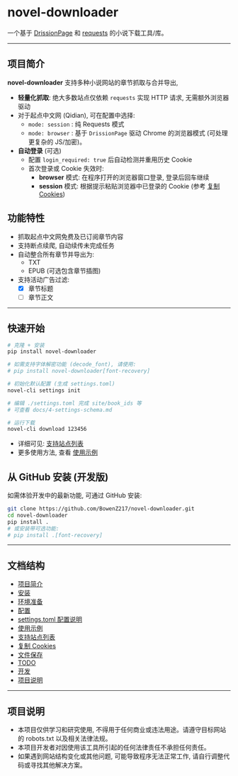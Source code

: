 # novel-downloader

一个基于 [DrissionPage](https://www.drissionpage.cn) 和 [requests](https://github.com/psf/requests) 的小说下载工具/库。

---

## 项目简介

**novel-downloader** 支持多种小说网站的章节抓取与合并导出,
- **轻量化抓取**: 绝大多数站点仅依赖 `requests` 实现 HTTP 请求, 无需额外浏览器驱动
- 对于起点中文网 (Qidian), 可在配置中选择:
  - `mode: session` : 纯 Requests 模式
  - `mode: browser`  : 基于 `DrissionPage` 驱动 Chrome 的浏览器模式 (可处理更复杂的 JS/加密)。
- **自动登录** (可选)
  - 配置 `login_required: true` 后自动检测并重用历史 Cookie
  - 首次登录或 Cookie 失效时:
    - **browser** 模式: 在程序打开的浏览器窗口登录, 登录后回车继续
    - **session** 模式: 根据提示粘贴浏览器中已登录的 Cookie (参考 [复制 Cookies](docs/copy-cookies.md))

## 功能特性

- 抓取起点中文网免费及已订阅章节内容
- 支持断点续爬, 自动续传未完成任务
- 自动整合所有章节并导出为:
  - TXT
  - EPUB (可选包含章节插图)
- 支持活动广告过滤:
  - [x] 章节标题
  - [ ] 章节正文

---

## 快速开始

```bash
# 克隆 + 安装
pip install novel-downloader

# 如需支持字体解密功能 (decode_font), 请使用:
# pip install novel-downloader[font-recovery]

# 初始化默认配置 (生成 settings.toml)
novel-cli settings init

# 编辑 ./settings.toml 完成 site/book_ids 等
# 可查看 docs/4-settings-schema.md

# 运行下载
novel-cli download 123456
```

- 详细可见: [支持站点列表](docs/6-supported-sites.md)
- 更多使用方法, 查看 [使用示例](docs/5-usage-examples.md)

## 从 GitHub 安装 (开发版)

如需体验开发中的最新功能, 可通过 GitHub 安装:

```bash
git clone https://github.com/BowenZ217/novel-downloader.git
cd novel-downloader
pip install .
# 或安装带可选功能:
# pip install .[font-recovery]
```

---

## 文档结构

- [项目简介](#项目简介)
- [安装](docs/1-installation.md)
- [环境准备](docs/2-environment-setup.md)
- [配置](docs/3-configuration.md)
- [settings.toml 配置说明](docs/4-settings-schema.md)
- [使用示例](docs/5-usage-examples.md)
- [支持站点列表](docs/6-supported-sites.md)
- [复制 Cookies](docs/copy-cookies.md)
- [文件保存](docs/file-saving.md)
- [TODO](docs/todo.md)
- [开发](docs/develop.md)
- [项目说明](#项目说明)

---

## 项目说明

- 本项目仅供学习和研究使用, 不得用于任何商业或违法用途。请遵守目标网站的 robots.txt 以及相关法律法规。
- 本项目开发者对因使用该工具所引起的任何法律责任不承担任何责任。
- 如果遇到网站结构变化或其他问题, 可能导致程序无法正常工作, 请自行调整代码或寻找其他解决方案。

